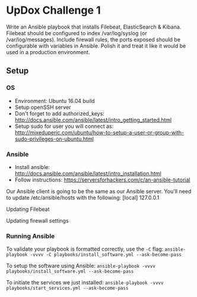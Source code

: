 # UpDox Challenge 1
Write an Ansible playbook that installs Filebeat,
ElasticSearch & Kibana. Filebeat should be configured
to index /var/log/syslog (or /var/log/messages). Include
firewall rules, the ports exposed should be configurable 
with variables in Ansible. Polish it and treat it like 
it would be used in a production environment.

## Setup
### OS
 * Environment: Ubuntu 16.04 build
 * Setup openSSH server
 * Don't forget to add authorized_keys: <http://docs.ansible.com/ansible/latest/intro_getting_started.html>
 * Setup sudo for user you will connect as: <http://mixeduperic.com/ubuntu/how-to-setup-a-user-or-group-with-sudo-privileges-on-ubuntu.html>

### Ansible
 * Install ansible: <http://docs.ansible.com/ansible/latest/intro_installation.html>
 * Follow instructions: <https://serversforhackers.com/c/an-ansible-tutorial>

Our Ansible client is going to be the same as our Ansible server.  You'll need to update /etc/ansible/hosts with the following:
  [local]
  127.0.0.1

Updating Filebeat

Updating firewall settings

### Running Ansible
To validate your playbook is formatted correctly, use the `-C` flag:
  `ansible-playbook -vvvv -C playbooks/install_software.yml --ask-become-pass`

To setup the software using Ansible:
  `ansible-playbook -vvvv playbooks/install_software.yml --ask-become-pass`

To initiate the services we just installed:
  `ansible-playbook -vvvv playbooks/start_services.yml --ask-become-pass`
